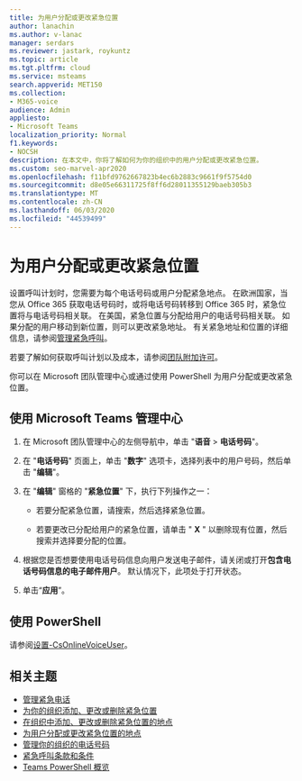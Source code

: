 ```yaml
---
title: 为用户分配或更改紧急位置
author: lanachin
ms.author: v-lanac
manager: serdars
ms.reviewer: jastark, roykuntz
ms.topic: article
ms.tgt.pltfrm: cloud
ms.service: msteams
search.appverid: MET150
ms.collection:
- M365-voice
audience: Admin
appliesto:
- Microsoft Teams
localization_priority: Normal
f1.keywords:
- NOCSH
description: 在本文中，你将了解如何为你的组织中的用户分配或更改紧急位置。
ms.custom: seo-marvel-apr2020
ms.openlocfilehash: f11bfd9762667823b4ec6b2883c9661f9f5754d0
ms.sourcegitcommit: d8e05e66311725f8ff6d28011355129baeb305b3
ms.translationtype: MT
ms.contentlocale: zh-CN
ms.lasthandoff: 06/03/2020
ms.locfileid: "44539499"
---
```

# <a name="assign-or-change-an-emergency-location-for-a-user"></a>为用户分配或更改紧急位置

设置呼叫计划时，您需要为每个电话号码或用户分配紧急地点。 在欧洲国家，当您从 Office 365 获取电话号码时，或将电话号码转移到 Office 365 时，紧急位置将与电话号码相关联。 在美国，紧急位置与分配给用户的电话号码相关联。 如果分配的用户移动到新位置，则可以更改紧急地址。 有关紧急地址和位置的详细信息，请参阅[管理紧急呼叫](what-are-emergency-locations-addresses-and-call-routing.md)。
  
若要了解如何获取呼叫计划以及成本，请参阅[团队附加许可](teams-add-on-licensing/microsoft-teams-add-on-licensing.md)。

你可以在 Microsoft 团队管理中心或通过使用 PowerShell 为用户分配或更改紧急位置。

## <a name="using-the-microsoft-teams-admin-center"></a>使用 Microsoft Teams 管理中心

1. 在 Microsoft 团队管理中心的左侧导航中，单击 "**语音**  >  **电话号码**"。

2. 在 "**电话号码**" 页面上，单击 "**数字**" 选项卡，选择列表中的用户号码，然后单击 "**编辑**"。

3. 在 "**编辑**" 窗格的 "**紧急位置**" 下，执行下列操作之一：

   - 若要分配紧急位置，请搜索，然后选择紧急位置。

   - 若要更改已分配给用户的紧急位置，请单击 " **X** " 以删除现有位置，然后搜索并选择要分配的位置。

4. 根据您是否想要使用电话号码信息向用户发送电子邮件，请关闭或打开**包含电话号码信息的电子邮件用户**。 默认情况下，此项处于打开状态。

5. 单击“**应用**”。

## <a name="using-powershell"></a>使用 PowerShell

请参阅[设置-CsOnlineVoiceUser](https://docs.microsoft.com/powershell/module/skype/set-csonlinevoiceuser)。 

    
## <a name="related-topics"></a>相关主题

- [管理紧急电话](what-are-emergency-locations-addresses-and-call-routing.md)
- [为你的组织添加、更改或删除紧急位置](add-change-remove-emergency-location-organization.md)
- [在组织中添加、更改或删除紧急位置的地点](add-change-remove-emergency-place-organization.md)
- [为用户分配或更改紧急位置的地点](assign-change-emergency-place-user.md)
- [管理你的组织的电话号码](/microsoftteams/manage-phone-numbers-for-your-organization)
- [紧急呼叫条款和条件](/microsoftteams/emergency-calling-terms-and-conditions)
- [Teams PowerShell 概览](teams-powershell-overview.md)
